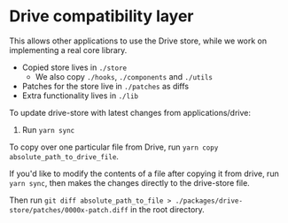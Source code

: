 # Drive compatibility layer

This allows other applications to use the Drive store, while we work on implementing a real core library.

-   Copied store lives in `./store`
    -   We also copy `./hooks`, `./components` and `./utils`
-   Patches for the store live in `./patches` as diffs
-   Extra functionality lives in `./lib`

To update drive-store with latest changes from applications/drive:

1. Run `yarn sync`

To copy over one particular file from Drive, run `yarn copy absolute_path_to_drive_file`.

If you'd like to modify the contents of a file after copying it from drive, run `yarn sync`, then makes the changes directly to the drive-store file.

Then run `git diff absolute_path_to_file > ./packages/drive-store/patches/0000x-patch.diff` in the root directory.